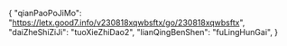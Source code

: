 {
 "qianPaoPoJiMo": "https://letx.good7.info/v230818xqwbsftx/go/230818xqwbsftx",
 "daiZheShiZiJi": "tuoXieZhiDao2",
 "lianQingBenShen": "fuLingHunGai",
}
